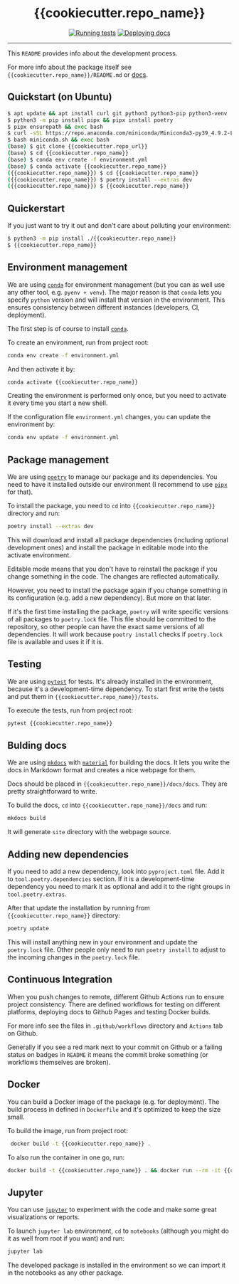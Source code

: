 <h1 align="center">{{cookiecutter.repo_name}}</h1>

<div align="center">

[![Running tests]({{cookiecutter.repo_url}}/actions/workflows/test.yml/badge.svg)]({{cookiecutter.repo_url}}/actions/workflows/test.yml)
[![Deploying docs]({{cookiecutter.repo_url}}/actions/workflows/docs.yml/badge.svg)]({{cookiecutter.repo_url}}/actions/workflows/docs.yml)

</div>

---

This ```README``` provides info about the development process.

For more info about the package itself see ```{{cookiecutter.repo_name}}/README.md``` or [docs]({{cookiecutter.docs_url}}).

## Quickstart (on Ubuntu)

```sh
$ apt update && apt install curl git python3 python3-pip python3-venv
$ python3 -m pip install pipx && pipx install poetry
$ pipx ensurepath && exec bash
$ curl -sSL https://repo.anaconda.com/miniconda/Miniconda3-py39_4.9.2-Linux-x86_64.sh -o miniconda.sh
$ bash miniconda.sh && exec bash
(base) $ git clone {{cookiecutter.repo_url}}
(base) $ cd {{cookiecutter.repo_name}}
(base) $ conda env create -f environment.yml
(base) $ conda activate {{cookiecutter.repo_name}}
({{cookiecutter.repo_name}}) $ cd {{cookiecutter.repo_name}}
({{cookiecutter.repo_name}}) $ poetry install --extras dev
({{cookiecutter.repo_name}}) $ {{cookiecutter.repo_name}}
```

## Quickerstart

If you just want to try it out and don't care about polluting your environment:

```sh
$ python3 -m pip install ./{{cookiecutter.repo_name}}
$ {{cookiecutter.repo_name}}
```

## Environment management

We are using [```conda```](https://conda.io) for environment management (but you can as well use any other tool, e.g. ```pyenv + venv```). 
The major reason is that ```conda``` lets you specify ```python``` version and will install that version in the environment.
This ensures consistency between different instances (developers, CI, deployment).

The first step is of course to install [```conda```](https://conda.io).

To create an environment, run from project root:

```sh
conda env create -f environment.yml
```

And then activate it by:

```sh
conda activate {{cookiecutter.repo_name}}
```

Creating the environment is performed only once, but you need to activate it every time you start a new shell.

If the configuration file ```environment.yml``` changes, you can update the environment by:

```sh
conda env update -f environment.yml
```

## Package management

We are using [```poetry```](https://python-poetry.org) to manage our package and its dependencies. 
You need to have it installed outside our environment (I recommend to use [```pipx```](https://pipxproject.github.io/pipx) for that).

To install the package, you need to ```cd``` into ```{{cookiecutter.repo_name}}``` directory and run:

```sh
poetry install --extras dev
```

This will download and install all package dependencies (including optional development ones) and install the package in editable mode into the activate environment.

Editable mode means that you don't have to reinstall the package if you change something in the code.
The changes are reflected automatically. 

However, you need to install the package again if you change something in its configuration (e.g. add a new dependency).
But more on that later.

If it's the first time installing the package, ```poetry``` will write specific versions of all packages to ```poetry.lock``` file.
This file should be committed to the repository, so other people can have the exact same versions of all dependencies.
It will work because ```poetry install``` checks if ```poetry.lock``` file is available and uses it if it is.

## Testing

We are using [```pytest```](https://pytest.org) for tests.
It's already installed in the environment, because it's a development-time dependency.
To start first write the tests and put them in ```{{cookiecutter.repo_name}}/tests```.

To execute the tests, run from project root:

```sh
pytest {{cookiecutter.repo_name}}
```

## Bulding docs

We are using [```mkdocs```](https://www.mkdocs.org) with [```material```](https://squidfunk.github.io/mkdocs-material) for building the docs.
It lets you write the docs in Markdown format and creates a nice webpage for them.

Docs should be placed in ```{{cookiecutter.repo_name}}/docs/docs```. 
They are pretty straightforward to write.

To build the docs, ```cd``` into ```{{cookiecutter.repo_name}}/docs``` and run:

```sh
mkdocs build
```

It will generate ```site``` directory with the webpage source.

## Adding new dependencies

If you need to add a new dependency, look into ```pyproject.toml``` file.
Add it to ```tool.poetry.dependencies``` section.
If it is a development-time dependency you need to mark it as optional and add it to the right groups in ```tool.poetry.extras```.

After that update the installation by running from ```{{cookiecutter.repo_name}}``` directory:

```sh
poetry update
```

This will install anything new in your environment and update the ```poetry.lock``` file.
Other people only need to run ```poetry install``` to adjust to the incoming changes in the ```poetry.lock``` file.

## Continuous Integration

When you push changes to remote, different Github Actions run to ensure project consistency.
There are defined workflows for testing on different platforms, deploying docs to Github Pages and testing Docker builds.

For more info see the files in ```.github/workflows``` directory and ```Actions``` tab on Github.

Generally if you see a red mark next to your commit on Github or a failing status on badges in ```README``` it means the commit broke something (or workflows themselves are broken).

## Docker

You can build a Docker image of the package (e.g. for deployment).
The build process in defined in ```Dockerfile``` and it's optimized to keep the size small.

To build the image, run from project root:

```sh
 docker build -t {{cookiecutter.repo_name}} .
```

To also run the container in one go, run:

```sh
docker build -t {{cookiecutter.repo_name}} . && docker run --rm -it {{cookiecutter.repo_name}}
```

## Jupyter

You can use [```jupyter```](https://jupyter.org) to experiment with the code and make some great visualizations or reports.

To launch ```jupyter lab``` environment, ```cd``` to ```notebooks``` (although you might do it as well from root if you want) and run:

```sh
jupyter lab
```

The developed package is installed in the environment so we can import it in the notebooks as any other package.
